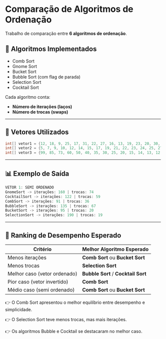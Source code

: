 # Comparação de Algoritmos de Ordenação

Trabalho de comparação entre **6 algoritmos de ordenação**.

## 🔢 Algoritmos Implementados
- Comb Sort  
- Gnome Sort  
- Bucket Sort  
- Bubble Sort (com flag de parada)  
- Selection Sort  
- Cocktail Sort  

Cada algoritmo conta:
- **Número de iterações (laços)**  
- **Número de trocas (swaps)**  

---

## 🧮 Vetores Utilizados
```java
int[] vetor1 = {12, 18, 9, 25, 17, 31, 22, 27, 16, 13, 19, 23, 20, 30, 14, 11, 15, 24, 26, 28}; // semi ordenado
int[] vetor2 = {5, 7, 9, 10, 12, 14, 15, 17, 19, 21, 22, 23, 24, 25, 27, 28, 29, 30, 31, 32}; // ordenado
int[] vetor3 = {99, 85, 73, 60, 50, 40, 35, 30, 25, 20, 15, 14, 13, 12, 11, 10, 9, 8, 7, 6};  // invertido
```
---

## 📊 Exemplo de Saída
```java
VETOR 1: SEMI ORDENADO 
GnomeSort -> iterações: 160 | trocas: 74
CocktailSort -> iterações: 122 | trocas: 59
CombSort -> iterações: 91 | trocas: 36
BubbleSort -> iterações: 135 | trocas: 67
BucketSort -> iterações: 95 | trocas: 20
SelectionSort -> iterações: 190 | trocas: 19
```
---

## 🏁 Ranking de Desempenho Esperado

| Critério                     | Melhor Algoritmo Esperado           |
| ---------------------------- | ----------------------------------- |
| Menos iterações              | **Comb Sort** ou **Bucket Sort**    |
| Menos trocas                 | **Selection Sort**                  |
| Melhor caso (vetor ordenado) | **Bubble Sort** / **Cocktail Sort** |
| Pior caso (vetor invertido)  | **Comb Sort**                       |
| Médio caso (semi ordenado)   | **Comb Sort** ou **Bucket Sort**    |

👉 O Comb Sort apresentou o melhor equilíbrio entre desempenho e simplicidade.

👉 O Selection Sort teve menos trocas, mas mais iterações.

👉 Os algoritmos Bubble e Cocktail se destacaram no melhor caso.
